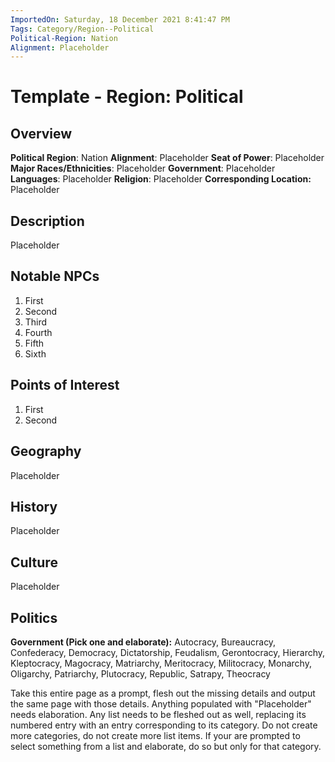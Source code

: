 ```yaml
---
ImportedOn: Saturday, 18 December 2021 8:41:47 PM
Tags: Category/Region--Political
Political-Region: Nation
Alignment: Placeholder
---
```

# Template - Region: Political
## Overview
**Political Region**: Nation
**Alignment**: Placeholder
**Seat of Power**: Placeholder 
**Major Races/Ethnicities**: Placeholder
**Government**: Placeholder
**Languages**: Placeholder
**Religion**: Placeholder
**Corresponding Location:** Placeholder

## Description
Placeholder

## Notable NPCs
1. First 
2. Second 
3. Third 
4. Fourth
5. Fifth 
6. Sixth

## Points of Interest
1. First 
2. Second 

## Geography
Placeholder

## History
Placeholder 

## Culture 
Placeholder 

## Politics
**Government (Pick one and elaborate):** Autocracy, Bureaucracy, Confederacy, Democracy, Dictatorship, Feudalism, Gerontocracy, Hierarchy, Kleptocracy, Magocracy, Matriarchy, Meritocracy, Militocracy, Monarchy, Oligarchy, Patriarchy, Plutocracy, Republic, Satrapy, Theocracy 

Take this entire page as a prompt, flesh out the missing details and output the same page with those details. Anything populated with "Placeholder" needs elaboration. Any list needs to be fleshed out as well, replacing its numbered entry with an entry corresponding to its category. Do not create more categories, do not create more list  items. If your are prompted to select something from a list and elaborate, do so but only for that category.